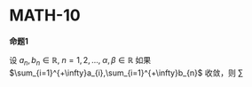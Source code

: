 # MATH-10

**命题1**

设 $a_{n},b_{n}\in \mathbb{R}, \; n=1,2,\dots, \; \alpha,\beta \in \mathbb{R}$ 如果 $\sum_{i=1}^{+\infty}a_{i},\sum_{i=1}^{+\infty}b_{n}$ 收敛，则 $\sum_{}$